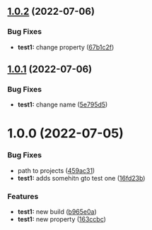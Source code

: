 ## [1.0.2](https://github.com/jcassidyav/plugins-test/compare/test1-v1.0.1...test1-v1.0.2) (2022-07-06)


### Bug Fixes

* **test1:** change property ([67b1c2f](https://github.com/jcassidyav/plugins-test/commit/67b1c2fc5f4189c37ed88dd292a4a5cce88be999))

## [1.0.1](https://github.com/jcassidyav/plugins-test/compare/test1-v1.0.0...test1-v1.0.1) (2022-07-06)


### Bug Fixes

* **test1:** change name ([5e795d5](https://github.com/jcassidyav/plugins-test/commit/5e795d56c3f690ff52eab48f5b9641ec745c9b75))

# 1.0.0 (2022-07-05)


### Bug Fixes

* path to projects ([459ac31](https://github.com/jcassidyav/plugins-test/commit/459ac31dd3900a594d380cb08337709616910e45))
* **test1:** adds somehitn gto test one ([16fd23b](https://github.com/jcassidyav/plugins-test/commit/16fd23bcf4dabcbc465744ab3c0e25ef6248d183))


### Features

* **test1:** new build ([b965e0a](https://github.com/jcassidyav/plugins-test/commit/b965e0a61c57e345e72e28eed29be5808cd127c5))
* **test1:** new property ([163ccbc](https://github.com/jcassidyav/plugins-test/commit/163ccbccaa08b4a256a4f1941026d0c55047b3d1))
